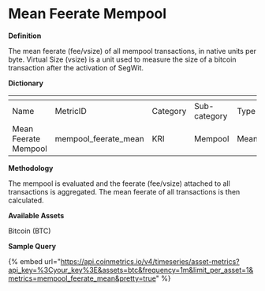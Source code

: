 # Mean Feerate Mempool

**Definition**

The mean feerate (fee/vsize) of all mempool transactions, in native units per byte. Virtual Size (vsize) is a unit used to measure the size of a bitcoin transaction after the activation of SegWit.

**Dictionary**

<table data-header-hidden><thead><tr><th width="241"></th><th width="221"></th><th width="112"></th><th width="141"></th><th></th><th width="114"></th><th></th></tr></thead><tbody><tr><td>Name</td><td>MetricID</td><td>Category</td><td>Sub-category</td><td>Type</td><td>Unit</td><td>Interval</td></tr><tr><td>Mean Feerate Mempool</td><td>mempool_feerate_mean</td><td>KRI</td><td>Mempool</td><td>Mean</td><td>fee/vsize</td><td>1m</td></tr></tbody></table>

**Methodology**

The mempool is evaluated and the feerate (fee/vsize) attached to all transactions is aggregated. The mean feerate of all transactions is then calculated.

**Available Assets**

Bitcoin (BTC)

**Sample Query**

{% embed url="https://api.coinmetrics.io/v4/timeseries/asset-metrics?api_key=%3Cyour_key%3E&assets=btc&frequency=1m&limit_per_asset=1&metrics=mempool_feerate_mean&pretty=true" %}
